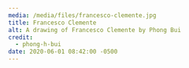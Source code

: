 ```yaml
---
media: /media/files/francesco-clemente.jpg
title: Francesco Clemente
alt: A drawing of Francesco Clemente by Phong Bui
credit:
  - phong-h-bui
date: 2020-06-01 08:42:00 -0500
---
```

